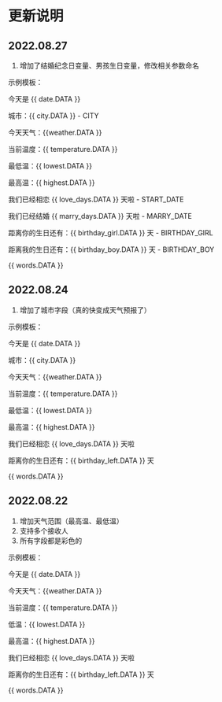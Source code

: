 # 更新说明
## 2022.08.27

1. 增加了结婚纪念日变量、男孩生日变量，修改相关参数命名

示例模板：

今天是 {{ date.DATA }}

城市：{{ city.DATA }}  - CITY

今天天气：{{weather.DATA }}

当前温度：{{ temperature.DATA }}

最低温：{{ lowest.DATA }}

最高温：{{ highest.DATA }}

我们已经相恋 {{ love_days.DATA }} 天啦 - START_DATE

我们已经结婚 {{ marry_days.DATA }} 天啦 - MARRY_DATE

距离你的生日还有：{{ birthday_girl.DATA }} 天 - BIRTHDAY_GIRL

距离我的生日还有：{{ birthday_boy.DATA }} 天 - BIRTHDAY_BOY

{{ words.DATA }}

## 2022.08.24

1. 增加了城市字段（真的快变成天气预报了）

示例模板：

今天是 {{ date.DATA }}

城市：{{ city.DATA }}

今天天气：{{weather.DATA }}

当前温度：{{ temperature.DATA }}

最低温：{{ lowest.DATA }}

最高温：{{ highest.DATA }}

我们已经相恋 {{ love_days.DATA }} 天啦

距离你的生日还有：{{ birthday_left.DATA }} 天

{{ words.DATA }}

## 2022.08.22

1. 增加天气范围（最高温、最低温）
2. 支持多个接收人
3. 所有字段都是彩色的

示例模板：

今天是 {{ date.DATA }}

今天天气：{{weather.DATA }}

当前温度：{{ temperature.DATA }}

低温：{{ lowest.DATA }}

最高温：{{ highest.DATA }}

我们已经相恋 {{ love_days.DATA }} 天啦

距离你的生日还有：{{ birthday_left.DATA }} 天

{{ words.DATA }}
